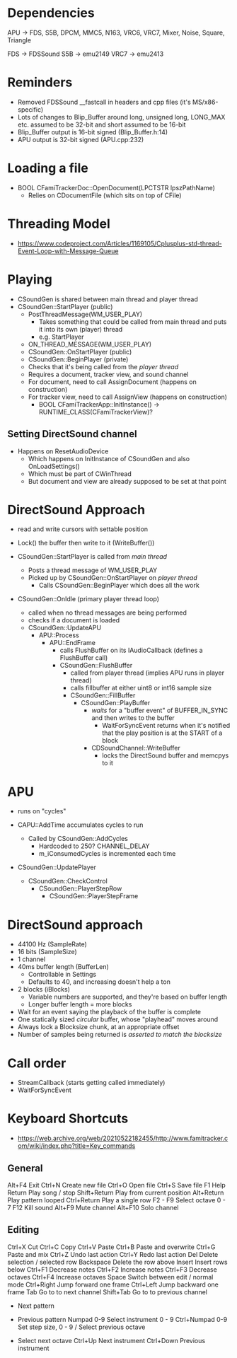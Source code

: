 # Dependencies

APU -> FDS, S5B, DPCM, MMC5, N163, VRC6, VRC7, Mixer, Noise, Square, Triangle

FDS -> FDSSound
S5B -> emu2149
VRC7 -> emu2413

# Reminders

- Removed FDSSound __fastcall in headers and cpp files (it's MS/x86-specific)
- Lots of changes to Blip_Buffer around long, unsigned long, LONG_MAX etc. assumed to be 32-bit and short assumed to be 16-bit
- Blip_Buffer output is 16-bit signed (Blip_Buffer.h:14)
- APU output is 32-bit signed (APU.cpp:232)

# Loading a file

- BOOL CFamiTrackerDoc::OpenDocument(LPCTSTR lpszPathName)
  - Relies on CDocumentFile (which sits on top of CFile)
  
# Threading Model

- https://www.codeproject.com/Articles/1169105/Cplusplus-std-thread-Event-Loop-with-Message-Queue

# Playing

- CSoundGen is shared between main thread and player thread
- CSoundGen::StartPlayer (public)
  - PostThreadMessage(WM_USER_PLAY)
    - Takes something that could be called from main thread and puts it into its own (player) thread
    - e.g. StartPlayer
  - ON_THREAD_MESSAGE(WM_USER_PLAY)
  - CSoundGen::OnStartPlayer (public)
  - CSoundGen::BeginPlayer (private)
  - Checks that it's being called from the *player thread*
  - Requires a document, tracker view, and sound channel
  - For document, need to call AssignDocument (happens on construction)
  - For tracker view, need to call AssignView (happens on construction)
    - BOOL CFamiTrackerApp::InitInstance() -> RUNTIME_CLASS(CFamiTrackerView)?

## Setting DirectSound channel
- Happens on ResetAudioDevice
  - Which happens on InitInstance of CSoundGen and also OnLoadSettings()
  - Which must be part of CWinThread
  - But document and view are already supposed to be set at that point
  
# DirectSound Approach
- read and write cursors with settable position
- Lock() the buffer then write to it (WriteBuffer())
  
- CSoundGen::StartPlayer is called from *main thread*
  - Posts a thread message of WM_USER_PLAY
  - Picked up by CSoundGen::OnStartPlayer on *player thread*
    - Calls CSoundGen::BeginPlayer which does all the work
    
- CSoundGen::OnIdle (primary player thread loop)
  - called when no thread messages are being performed
  - checks if a document is loaded
  - CSoundGen::UpdateAPU
    - APU::Process
      - APU::EndFrame
        - calls FlushBuffer on its IAudioCallback (defines a FlushBuffer call)
        - CSoundGen::FlushBuffer
          - called from player thread (implies APU runs in player thread)
          - calls fillbuffer at either uint8 or int16 sample size
          - CSoundGen::FillBuffer
            - CSoundGen::PlayBuffer
              - *waits* for a "buffer event" of BUFFER_IN_SYNC and then writes to the buffer
                - WaitForSyncEvent returns when it's notified that the play position is at the START of a block 
              - CDSoundChannel::WriteBuffer
                - locks the DirectSound buffer and memcpys to it
  
# APU
- runs on "cycles"
- CAPU::AddTime accumulates cycles to run
  - Called by CSoundGen::AddCycles
    - Hardcoded to 250? CHANNEL_DELAY
    - m_iConsumedCycles is incremented each time
  
- CSoundGen::UpdatePlayer
  - CSoundGen::CheckControl
    - CSoundGen::PlayerStepRow
      - CSoundGen::PlayerStepFrame
  
# DirectSound approach
- 44100 Hz (SampleRate)
- 16 bits (SampleSize)
- 1 channel
- 40ms buffer length (BufferLen)
  - Controllable in Settings
  - Defaults to 40, and increasing doesn't help a ton
- 2 blocks (iBlocks)
  - Variable numbers are supported, and they're based on buffer length
  - Longer buffer length = more blocks
- Wait for an event saying the playback of the buffer is complete
- One statically sized *circular* buffer, whose "playhead" moves around
- Always lock a Blocksize chunk, at an appropriate offset
- Number of samples being returned is *asserted to match the blocksize*

# Call order

- StreamCallback (starts getting called immediately)
- WaitForSyncEvent

# Keyboard Shortcuts

- https://web.archive.org/web/20210522182455/http://www.famitracker.com/wiki/index.php?title=Key_commands

## General
Alt+F4 	Exit
Ctrl+N 	Create new file
Ctrl+O 	Open file
Ctrl+S 	Save file
F1 	Help
Return 	Play song / stop
Shift+Return 	Play from current position
Alt+Return 	Play pattern looped
Ctrl+Return 	Play a single row
F2 - F9 	Select octave 0 - 7
F12 	Kill sound
Alt+F9 	Mute channel
Alt+F10 	Solo channel

## Editing
Ctrl+X 	Cut
Ctrl+C 	Copy
Ctrl+V 	Paste
Ctrl+B 	Paste and overwrite
Ctrl+G 	Paste and mix
Ctrl+Z 	Undo last action
Ctrl+Y 	Redo last action
Del 	Delete selection / selected row
Backspace 	Delete the row above
Insert 	Insert rows below
Ctrl+F1 	Decrease notes
Ctrl+F2 	Increase notes
Ctrl+F3 	Decrease octaves
Ctrl+F4 	Increase octaves
Space 	Switch between edit / normal mode
Ctrl+Right 	Jump forward one frame
Ctrl+Left 	Jump backward one frame
Tab 	Go to to next channel
Shift+Tab 	Go to to previous channel
+ 	Next pattern
- 	Previous pattern
     Numpad 0-9 	Select instrument 0 - 9
     Ctrl+Numpad 0-9 	Set step size, 0 - 9
     / 	Select previous octave
* 	Select next octave
     Ctrl+Up 	Next instrument
     Ctrl+Down 	Previous instrument 
